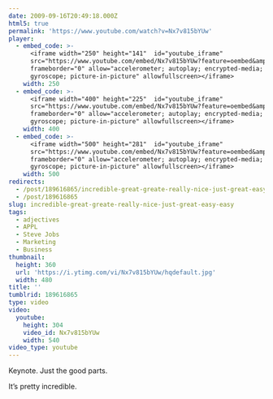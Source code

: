 ```yaml
---
date: 2009-09-16T20:49:18.000Z
html5: true
permalink: 'https://www.youtube.com/watch?v=Nx7v815bYUw'
player:
  - embed_code: >-
      <iframe width="250" height="141"  id="youtube_iframe"
      src="https://www.youtube.com/embed/Nx7v815bYUw?feature=oembed&amp;enablejsapi=1&amp;origin=https://safe.txmblr.com&amp;wmode=opaque"
      frameborder="0" allow="accelerometer; autoplay; encrypted-media;
      gyroscope; picture-in-picture" allowfullscreen></iframe>
    width: 250
  - embed_code: >-
      <iframe width="400" height="225"  id="youtube_iframe"
      src="https://www.youtube.com/embed/Nx7v815bYUw?feature=oembed&amp;enablejsapi=1&amp;origin=https://safe.txmblr.com&amp;wmode=opaque"
      frameborder="0" allow="accelerometer; autoplay; encrypted-media;
      gyroscope; picture-in-picture" allowfullscreen></iframe>
    width: 400
  - embed_code: >-
      <iframe width="500" height="281"  id="youtube_iframe"
      src="https://www.youtube.com/embed/Nx7v815bYUw?feature=oembed&amp;enablejsapi=1&amp;origin=https://safe.txmblr.com&amp;wmode=opaque"
      frameborder="0" allow="accelerometer; autoplay; encrypted-media;
      gyroscope; picture-in-picture" allowfullscreen></iframe>
    width: 500
redirects:
  - /post/189616865/incredible-great-greate-really-nice-just-great-easy-easy
  - /post/189616865
slug: incredible-great-greate-really-nice-just-great-easy-easy
tags:
  - adjectives
  - APPL
  - Steve Jobs
  - Marketing
  - Business
thumbnail:
  height: 360
  url: 'https://i.ytimg.com/vi/Nx7v815bYUw/hqdefault.jpg'
  width: 480
title: ''
tumblrid: 189616865
type: video
video:
  youtube:
    height: 304
    video_id: Nx7v815bYUw
    width: 540
video_type: youtube
---
```

<p>Keynote.  Just the good parts.</p>

<p>It&rsquo;s pretty incredible.</p>
